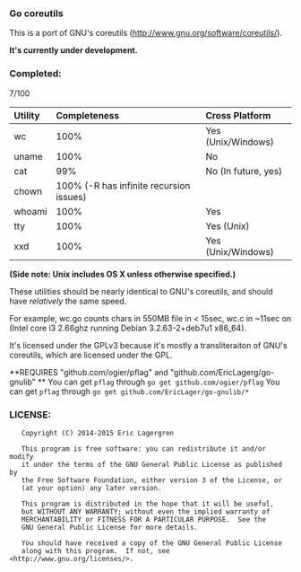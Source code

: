 ### Go coreutils

This is a port of GNU's coreutils (http://www.gnu.org/software/coreutils/).

**It's currently under development.**

### Completed:

7/100

| Utility | Completeness   | Cross Platform |
|:--------|:---------------|:---------------|
| wc      | 100%           | Yes (Unix/Windows) |
| uname   | 100%           | No             |
| cat     | 99%            | No (In future, yes) |
| chown   | 100% (-R has infinite recursion issues) |
| whoami  | 100%           | Yes            |
| tty     | 100%           | Yes (Unix)     |
| xxd     | 100%           | Yes (Unix/Windows) |

**(Side note: Unix includes OS X unless otherwise specified.)**

These utilities should be nearly identical to GNU's coreutils, and should have *relatively* the same speed. 

For example, wc.go counts chars in 550MB file in < 15sec, wc.c in ~11sec on (Intel core i3 2.66ghz running Debian 3.2.63-2+deb7u1 x86_64).

It's licensed under the GPLv3 because it's mostly a transliteraiton of GNU's coreutils, which are licensed under the GPL.

**REQUIRES "github.com/ogier/pflag" and "github.com/EricLagerg/go-gnulib" **
You can get `pflag` through `go get github.com/ogier/pflag`
You can get `pflag` through `go get github.com/EricLager/go-gnulib/*`

### LICENSE:

```
   Copyright (C) 2014-2015 Eric Lagergren

   This program is free software: you can redistribute it and/or modify
   it under the terms of the GNU General Public License as published by
   the Free Software Foundation, either version 3 of the License, or
   (at your option) any later version.

   This program is distributed in the hope that it will be useful,
   but WITHOUT ANY WARRANTY; without even the implied warranty of
   MERCHANTABILITY or FITNESS FOR A PARTICULAR PURPOSE.  See the
   GNU General Public License for more details.

   You should have received a copy of the GNU General Public License
   along with this program.  If not, see <http://www.gnu.org/licenses/>.
```
